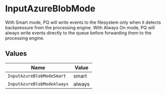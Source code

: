 # InputAzureBlobMode

With Smart mode, PQ will write events to the filesystem only when it detects backpressure from the processing engine. With Always On mode, PQ will always write events directly to the queue before forwarding them to the processing engine.


## Values

| Name                       | Value                      |
| -------------------------- | -------------------------- |
| `InputAzureBlobModeSmart`  | smart                      |
| `InputAzureBlobModeAlways` | always                     |